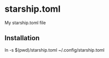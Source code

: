 # starship.toml
My starship.toml file

## Installation
ln -s $(pwd)/starship.toml ~/.config/starship.toml
